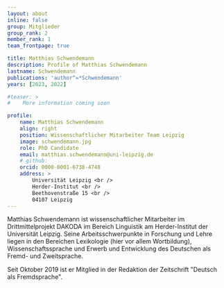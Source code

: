 ```yaml
---
layout: about
inline: false
group: Mitglieder
group_rank: 2
member_rank: 1
team_frontpage: true

title: Matthias Schwendemann
description: Profile of Matthias Schwendemann
lastname: Schwendemann
publications: 'author^=*Schwendemann'
years: [2023, 2022]

#teaser: >
#    More information coming soon

profile:
    name: Matthias Schwendemann
    align: right
    position: Wissenschaftlicher Mitarbeiter Team Leipzig
    image: schwendemann.jpg
    role: PhD Candidate
    email: matthias.schwendemann@uni-leipzig.de
    # github:
    orcid: 0000-0001-6738-4748
    address: >
        Universität Leipzig <br />
        Herder-Institut <br />
        Beethovenstraße 15 <br />
        04107 Leipzig
---
```


Matthias Schwendemann ist wissenschaftlicher Mitarbeiter im Drittmittelprojekt DAKODA im Bereich Linguistik am Herder-Institut der Universität Leipzig. Seine Arbeitsschwerpunkte in Forschung und Lehre liegen in den Bereichen Lexikologie (hier vor allem Wortbildung), Wissenschaftssprache und Erwerb und Entwicklung des Deutschen als Fremd- und Zweitsprache.

Seit Oktober 2019 ist er Mitglied in der Redaktion der Zeitschrift "Deutsch als Fremdsprache".
